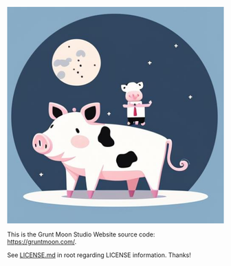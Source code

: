 ![gruntmoon.jpg](assets/img/gruntmoon.jpg)

This is the Grunt Moon Studio Website source code: https://gruntmoon.com/.

See [LICENSE.md](LICENSE.md) in root regarding LICENSE information. Thanks!

